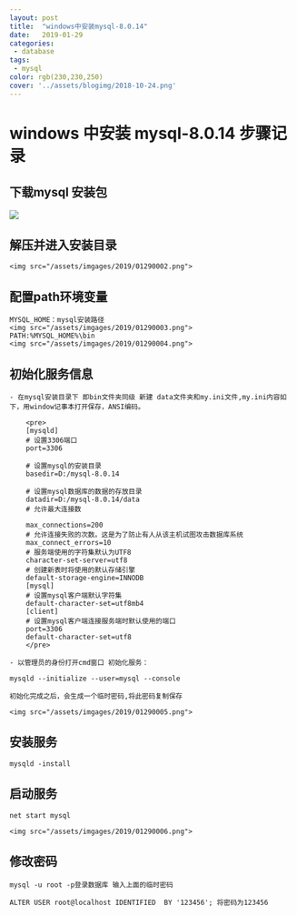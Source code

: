 ```yaml
---
layout: post
title:  "windows中安装mysql-8.0.14"
date:   2019-01-29
categories:
 - database
tags:
 - mysql
color: rgb(230,230,250)
cover: '../assets/blogimg/2018-10-24.png'
---
```

# windows 中安装 mysql-8.0.14 步骤记录

## 下载mysql 安装包

![](/images/mysql/1.png)


## 解压并进入安装目录 
	
	<img src="/assets/imgages/2019/01290002.png">

## 配置path环境变量
	
	MYSQL_HOME：mysql安装路径
	<img src="/assets/imgages/2019/01290003.png">
	PATH:%MYSQL_HOME%\bin
	<img src="/assets/imgages/2019/01290004.png">

## 初始化服务信息
	
	- 在mysql安装目录下 即bin文件夹同级 新建 data文件夹和my.ini文件,my.ini内容如下，用window记事本打开保存，ANSI编码。

		<pre>
		[mysqld]
		# 设置3306端口
		port=3306

		# 设置mysql的安装目录
		basedir=D:/mysql-8.0.14

		# 设置mysql数据库的数据的存放目录
		datadir=D:/mysql-8.0.14/data
		# 允许最大连接数

		max_connections=200
		# 允许连接失败的次数。这是为了防止有人从该主机试图攻击数据库系统
		max_connect_errors=10
		# 服务端使用的字符集默认为UTF8
		character-set-server=utf8
		# 创建新表时将使用的默认存储引擎
		default-storage-engine=INNODB
		[mysql]
		# 设置mysql客户端默认字符集
		default-character-set=utf8mb4
		[client]
		# 设置mysql客户端连接服务端时默认使用的端口
		port=3306
		default-character-set=utf8
		</pre>

	- 以管理员的身份打开cmd窗口 初始化服务：

	mysqld --initialize --user=mysql --console
	
	初始化完成之后，会生成一个临时密码,将此密码复制保存

	<img src="/assets/imgages/2019/01290005.png">

## 安装服务

	mysqld -install

## 启动服务

	net start mysql

	<img src="/assets/imgages/2019/01290006.png">

## 修改密码 

	mysql -u root -p登录数据库 输入上面的临时密码

	ALTER USER root@localhost IDENTIFIED  BY '123456'; 将密码为123456

[jekyll-docs]: https://www.baidu.com
[jekyll-gh]:   https://github.com/jekyll/jekyll
[jekyll-talk]: https://talk.jekyllrb.com/
